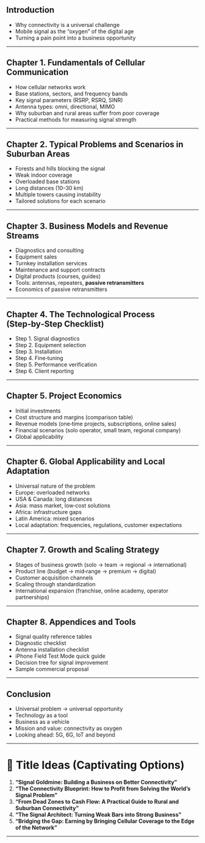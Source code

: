 
## Introduction  
- Why connectivity is a universal challenge  
- Mobile signal as the “oxygen” of the digital age  
- Turning a pain point into a business opportunity  

---

## Chapter 1. Fundamentals of Cellular Communication  
- How cellular networks work  
- Base stations, sectors, and frequency bands  
- Key signal parameters (RSRP, RSRQ, SINR)  
- Antenna types: omni, directional, MIMO  
- Why suburban and rural areas suffer from poor coverage  
- Practical methods for measuring signal strength  

---

## Chapter 2. Typical Problems and Scenarios in Suburban Areas  
- Forests and hills blocking the signal  
- Weak indoor coverage  
- Overloaded base stations  
- Long distances (10–30 km)  
- Multiple towers causing instability  
- Tailored solutions for each scenario  

---

## Chapter 3. Business Models and Revenue Streams  
- Diagnostics and consulting  
- Equipment sales  
- Turnkey installation services  
- Maintenance and support contracts  
- Digital products (courses, guides)  
- Tools: antennas, repeaters, **passive retransmitters**  
- Economics of passive retransmitters  

---

## Chapter 4. The Technological Process (Step‑by‑Step Checklist)  
- Step 1. Signal diagnostics  
- Step 2. Equipment selection  
- Step 3. Installation  
- Step 4. Fine‑tuning  
- Step 5. Performance verification  
- Step 6. Client reporting  

---

## Chapter 5. Project Economics  
- Initial investments  
- Cost structure and margins (comparison table)  
- Revenue models (one‑time projects, subscriptions, online sales)  
- Financial scenarios (solo operator, small team, regional company)  
- Global applicability  

---

## Chapter 6. Global Applicability and Local Adaptation  
- Universal nature of the problem  
- Europe: overloaded networks  
- USA & Canada: long distances  
- Asia: mass market, low‑cost solutions  
- Africa: infrastructure gaps  
- Latin America: mixed scenarios  
- Local adaptation: frequencies, regulations, customer expectations  

---

## Chapter 7. Growth and Scaling Strategy  
- Stages of business growth (solo → team → regional → international)  
- Product line (budget → mid‑range → premium → digital)  
- Customer acquisition channels  
- Scaling through standardization  
- International expansion (franchise, online academy, operator partnerships)  

---

## Chapter 8. Appendices and Tools  
- Signal quality reference tables  
- Diagnostic checklist  
- Antenna installation checklist  
- iPhone Field Test Mode quick guide  
- Decision tree for signal improvement  
- Sample commercial proposal  

---

## Conclusion  
- Universal problem → universal opportunity  
- Technology as a tool  
- Business as a vehicle  
- Mission and value: connectivity as oxygen  
- Looking ahead: 5G, 6G, IoT and beyond  

---

# 🎯 Title Ideas (Captivating Options)

1. **“Signal Goldmine: Building a Business on Better Connectivity”**  
2. **“The Connectivity Blueprint: How to Profit from Solving the World’s Signal Problem”**  
3. **“From Dead Zones to Cash Flow: A Practical Guide to Rural and Suburban Connectivity”**  
4. **“The Signal Architect: Turning Weak Bars into Strong Business”**  
5. **“Bridging the Gap: Earning by Bringing Cellular Coverage to the Edge of the Network”**  

---
